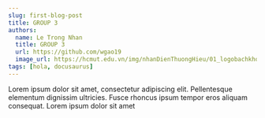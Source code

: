 ```yaml
---
slug: first-blog-post
title: GROUP 3
authors:
  name: Le Trong Nhan
  title: GROUP 3
  url: https://github.com/wgao19
  image_url: https://hcmut.edu.vn/img/nhanDienThuongHieu/01_logobachkhoasang.png
tags: [hola, docusaurus]
---
```


Lorem ipsum dolor sit amet, consectetur adipiscing elit. Pellentesque elementum dignissim ultricies. Fusce rhoncus ipsum tempor eros aliquam consequat. Lorem ipsum dolor sit amet
